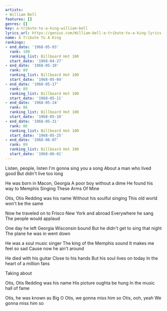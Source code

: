 ```yaml
---
artists:
- William Bell
features: []
genres: []
key: a-tribute-to-a-king-william-bell
lyrics_url: https://genius.com/William-bell-a-tribute-to-a-king-lyrics
name: A Tribute To A King
rankings:
- end_date: '1968-05-03'
  rank: 100
  ranking_list: Billboard Hot 100
  start_date: '1968-04-27'
- end_date: '1968-05-10'
  rank: 89
  ranking_list: Billboard Hot 100
  start_date: '1968-05-04'
- end_date: '1968-05-17'
  rank: 89
  ranking_list: Billboard Hot 100
  start_date: '1968-05-11'
- end_date: '1968-05-24'
  rank: 86
  ranking_list: Billboard Hot 100
  start_date: '1968-05-18'
- end_date: '1968-05-31'
  rank: 86
  ranking_list: Billboard Hot 100
  start_date: '1968-05-25'
- end_date: '1968-06-07'
  rank: 89
  ranking_list: Billboard Hot 100
  start_date: '1968-06-01'
---
```

Listen, people, listen
I'm gonna sing you a song
About a man who lived good
But didn't live too long

He was born in Macon, Georgia
A poor boy without a dime
He found his way to Memphis
Singing These Arms Of Mine

Otis, Otis Redding was his name
Without his soulful singing
This old world won't be the same

Now he traveled on to Frisco
New York and abroad
Everywhere he sang
The people would applaud

One day he left Georgia
Wisconsin bound
But he didn't get to sing that night
The plane he was in went down

He was a soul music singer
The king of the Memphis sound
It makes me feel so sad
Cause now he ain't around

He died with his guitar
Close to his hands
But his soul lives on today
In the heart of a million fans

Taking about

Otis, Otis Redding was his name
His picture oughta be hung
In the music hall of fame

Otis, he was known as Big O
Otis, we gonna miss him so
Otis, ooh, yeah
We gonna miss him so
